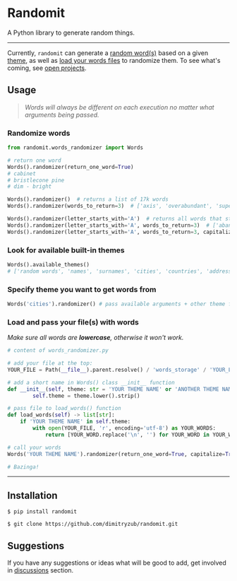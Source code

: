 # Randomit

A Python library to generate random things.

___
Currently, `randomit` can generate a [random word(s)](#randomize-words) based on a given [theme](#look-for-available-themes), 
as well as [load your words files](#load-and-pass-your-files) to randomize them. To see what's coming, see [open projects](https://github.com/dimitryzub/randomit/projects).

## Usage

> *Words will always be different on each execution no matter what arguments being passed.*

### Randomize words

```python
from randomit.words_randomizer import Words

# return one word
Words().randomizer(return_one_word=True)
# cabinet
# bristlecone pine
# dim - bright

Words().randomizer()  # returns a list of 17k words
Words().randomizer(words_to_return=3)  # ['axis', 'overabundant', 'superuser']

Words().randomizer(letter_starts_with='A')  # returns all words that starts with letter "A" 
Words().randomizer(letter_starts_with='A', words_to_return=3)  # ['abandoned', 'able', 'absolute']
Words().randomizer(letter_starts_with='A', words_to_return=3, capitalize=True) # ['Apron', 'Ashes', 'Anvil']
```

### Look for available built-in themes

```python
Words().available_themes()
# ['random words', 'names', 'surnames', 'cities', 'countries', 'address']
```

### Specify theme you want to get words from

```python
Words('cities').randomizer() # pass available arguments + other theme from available_themes()
```

### Load and pass your file(s) with words
_Make sure all words are **lowercase**, otherwise it won't work._

```python
# content of words_randomizer.py

# add your file at the top:
YOUR_FILE = Path(__file__).parent.resolve() / 'words_storage' / 'YOUR_LIST.txt'

# add a short name in Words() class __init__ function
def __init__(self, theme: str = 'YOUR THEME NAME' or 'ANOTHER THEME NAME'):
        self.theme = theme.lower().strip()

# pass file to load_words() function
def load_words(self) -> list[str]:
    if 'YOUR THEME NAME' in self.theme:
        with open(YOUR_FILE, 'r', encoding='utf-8') as YOUR_WORDS:
            return [YOUR_WORD.replace('\n', '') for YOUR_WORD in YOUR_WORDS]

# call your words
Words('YOUR THEME NAME').randomizer(return_one_word=True, capitalize=True)

# Bazinga! 
```

___

## Installation

```
$ pip install randomit
```

```
$ git clone https://github.com/dimitryzub/randomit.git
```

## Suggestions

If you have any suggestions or ideas what will be good to add, get involved in [discussions](https://github.com/dimitryzub/randomit/discussions) section.